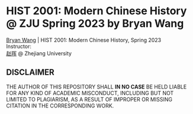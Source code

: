 # HIST 2001: Modern Chinese History @ ZJU Spring 2023 by Bryan Wang
[Bryan Wang](WangBoyao.02@outlook.com) | HIST 2001: Modern Chinese History, Spring 2023  
Instructor:  
[赵晖](zhhkcy1@sina.com) @ Zhejiang University

## DISCLAIMER
THE AUTHOR OF THIS REPOSITORY SHALL **IN NO CASE** BE HELD LIABLE FOR ANY KIND OF ACADEMIC MISCONDUCT, INCLUDING BUT NOT LIMITED TO PLAGIARISM, AS A RESULT OF IMPROPER OR MISSING CITATION IN THE CORRESPONDING WORK.
